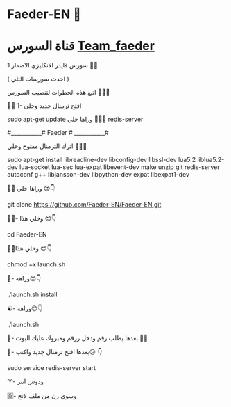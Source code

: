 # Faeder-EN 🤡

# قناة السورس [Team_faeder](https://telegram.me/Team_faeder)

سورس فايدر الانكليزي الاصدار 1 🌝✨

( احدث سورسات التلي )


اتبع هذه الخطوات لتنصيب السورس 🤡⛹🏻


🏋🏻 1- افتح ترمنال جديد وخلي 


sudo apt-get update
وراها خلي 🤾🏻‍♂️
redis-server 

#___________# Faeder # ___________#

اترك الترمنال مفتوح وخلي 🏌🏻😻

sudo apt-get install libreadline-dev libconfig-dev libssl-dev lua5.2 liblua5.2-dev lua-socket lua-sec lua-expat libevent-dev make unzip git redis-server autoconf g++ libjansson-dev libpython-dev expat libexpat1-dev


🏋🏻 وراها خلي 😍👇


git clone https://github.com/Faeder-EN/Faeder-EN.git


🏋🏻- وخلي هذا 😍👇



cd Faeder-EN


🏋🏻وخلي هذا 😍👇



chmod +x launch.sh



🔄- وراهه😍👇

./launch.sh install

☯️- وراهه😍👇



./launch.sh



💟- بعدها يطلب رقم ودخل ررقم ومبروك عليك البوت 💞🍃



🕎- بعدها افتح ترمنال جديد واكتب😕 👇



sudo service redis-server start



♈️- ودوس انتر



🈳- وسوي رن من ملف لانج

